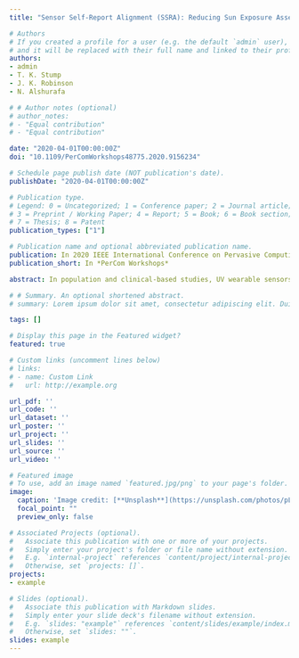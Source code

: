 ```yaml
---
title: "Sensor Self-Report Alignment (SSRA): Reducing Sun Exposure Assessment Error"

# Authors
# If you created a profile for a user (e.g. the default `admin` user), write the username (folder name) here 
# and it will be replaced with their full name and linked to their profile.
authors:
- admin
- T. K. Stump 
- J. K. Robinson
- N. Alshurafa

# # Author notes (optional)
# author_notes:
# - "Equal contribution"
# - "Equal contribution"

date: "2020-04-01T00:00:00Z"
doi: "10.1109/PerComWorkshops48775.2020.9156234"

# Schedule page publish date (NOT publication's date).
publishDate: "2020-04-01T00:00:00Z"

# Publication type.
# Legend: 0 = Uncategorized; 1 = Conference paper; 2 = Journal article;
# 3 = Preprint / Working Paper; 4 = Report; 5 = Book; 6 = Book section;
# 7 = Thesis; 8 = Patent
publication_types: ["1"]

# Publication name and optional abbreviated publication name.
publication: In 2020 IEEE International Conference on Pervasive Computing and Communications Workshops
publication_short: In *PerCom Workshops*

abstract: In population and clinical-based studies, UV wearable sensors are increasingly being used to estimate UV exposure and time spent in physical activity outdoors, which is critical for understanding people's sun exposure behavior. This is particularly important in young adults at risk of developing melanoma as well as melanoma survivors, who want to continue engaging in outdoor activities which are a normal source of recreational physical activity. While wearable sensors provide objective and timely measures in free-living populations, self-report data are needed to provide important contextual information (e.g. sunscreen applied, clothing to protect from the sun) that improve our understanding of health behaviors. However, lack of proper time alignment between sensor and self-report data hinders analyses incorporating these data streams. We formulate this problem of alignment as a network flow graph and propose a Sensor Self-Report Alignment (SSRA) framework to fuse and align data from a chest-worn UV sensor, a hip-worn physical activity sensor, and a self-report. We performed a study on 40 participants (20 melanoma survivors, 20 young adults, who were first-degree relatives of melanoma survivors) who wore a chest-worn UV sensor and a hip-worn physical activity sensor for 7 consecutive summer days (total of 254 days assessed) and provided end-of-day self-reports of sun protection. The proposed SSRA framework provides a new approach to aligning sensor and self-report data, which results in significant changes in measures of time outdoors, as assessed by UV or physical activity sensors. This paper highlights the importance of using wearable sensors and alignment to self-report to reduce sun exposure assessment error, while laying the groundwork for integrating such a framework into population-based studies.

# # Summary. An optional shortened abstract.
# summary: Lorem ipsum dolor sit amet, consectetur adipiscing elit. Duis posuere tellus ac convallis placerat. Proin tincidunt magna sed ex sollicitudin condimentum.

tags: []

# Display this page in the Featured widget?
featured: true

# Custom links (uncomment lines below)
# links:
# - name: Custom Link
#   url: http://example.org

url_pdf: ''
url_code: ''
url_dataset: ''
url_poster: ''
url_project: ''
url_slides: ''
url_source: ''
url_video: ''

# Featured image
# To use, add an image named `featured.jpg/png` to your page's folder. 
image:
  caption: 'Image credit: [**Unsplash**](https://unsplash.com/photos/pLCdAaMFLTE)'
  focal_point: ""
  preview_only: false

# Associated Projects (optional).
#   Associate this publication with one or more of your projects.
#   Simply enter your project's folder or file name without extension.
#   E.g. `internal-project` references `content/project/internal-project/index.md`.
#   Otherwise, set `projects: []`.
projects:
- example

# Slides (optional).
#   Associate this publication with Markdown slides.
#   Simply enter your slide deck's filename without extension.
#   E.g. `slides: "example"` references `content/slides/example/index.md`.
#   Otherwise, set `slides: ""`.
slides: example
---
```


<!-- {{% callout note %}}
Click the *Cite* button above to demo the feature to enable visitors to import publication metadata into their reference management software.
{{% /callout %}}

{{% callout note %}}
Create your slides in Markdown - click the *Slides* button to check out the example.
{{% /callout %}} -->

<!-- Supplementary notes can be added here, including [code, math, and images](https://wowchemy.com/docs/writing-markdown-latex/). -->
